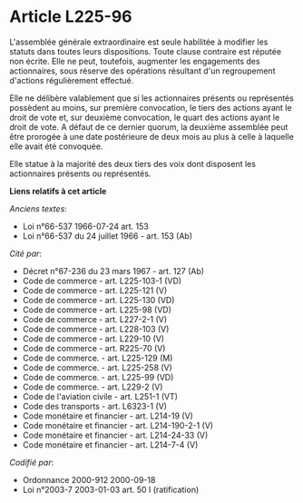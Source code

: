 # Article L225-96

L'assemblée générale extraordinaire est seule habilitée à modifier les statuts dans toutes leurs dispositions. Toute clause
contraire est réputée non écrite. Elle ne peut, toutefois, augmenter les engagements des actionnaires, sous réserve des
opérations résultant d'un regroupement d'actions régulièrement effectué.

Elle ne délibère valablement que si les actionnaires présents ou représentés possèdent au moins, sur première convocation, le
tiers des actions ayant le droit de vote et, sur deuxième convocation, le quart des actions ayant le droit de vote. A défaut
de ce dernier quorum, la deuxième assemblée peut être prorogée à une date postérieure de deux mois au plus à celle à laquelle
elle avait été convoquée.

Elle statue à la majorité des deux tiers des voix dont disposent les actionnaires présents ou représentés.

**Liens relatifs à cet article**

_Anciens textes_:

  - Loi n°66-537 1966-07-24 art. 153
  - Loi n°66-537 du 24 juillet 1966 - art. 153 (Ab)

_Cité par_:

  - Décret n°67-236 du 23 mars 1967 - art. 127 (Ab)
  - Code de commerce - art. L225-103-1 (VD)
  - Code de commerce - art. L225-121 (V)
  - Code de commerce - art. L225-130 (VD)
  - Code de commerce - art. L225-98 (VD)
  - Code de commerce - art. L227-2-1 (V)
  - Code de commerce - art. L228-103 (V)
  - Code de commerce - art. L229-10 (V)
  - Code de commerce - art. R225-70 (V)
  - Code de commerce. - art. L225-129 (M)
  - Code de commerce. - art. L225-258 (V)
  - Code de commerce. - art. L225-99 (VD)
  - Code de commerce. - art. L229-2 (V)
  - Code de l'aviation civile - art. L251-1 (VT)
  - Code des transports - art. L6323-1 (V)
  - Code monétaire et financier - art. L214-19 (V)
  - Code monétaire et financier - art. L214-190-2-1 (V)
  - Code monétaire et financier - art. L214-24-33 (V)
  - Code monétaire et financier - art. L214-7-4 (V)

_Codifié par_:

  - Ordonnance 2000-912 2000-09-18
  - Loi n°2003-7 2003-01-03 art. 50 I (ratification)
